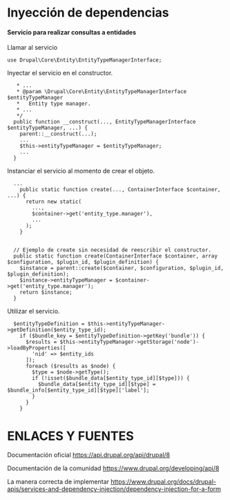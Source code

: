 Inyección de dependencias
========

#### Servicio para realizar consultas a entidades

Llamar al servicio
```
use Drupal\Core\Entity\EntityTypeManagerInterface;
```

Inyectar el servicio en el constructor.
```
   * ...
   * @param \Drupal\Core\Entity\EntityTypeManagerInterface $entityTypeManager
   *   Entity type manager.
   * ...
   */
  public function __construct(..., EntityTypeManagerInterface $entityTypeManager, ...) {
    parent::__construct(...);
    ...
    $this->entityTypeManager = $entityTypeManager;
    ...
  }
```

Instanciar el servicio al momento de crear el objeto.
```
  ...
    public static function create(..., ContainerInterface $container, ...) {
      return new static(
        ...,
        $container->get('entity_type.manager'),
        ...
      );
    }


  // Ejemplo de create sin necesidad de reescribir el constructor.
  public static function create(ContainerInterface $container, array $configuration, $plugin_id, $plugin_definition) {
    $instance = parent::create($container, $configuration, $plugin_id, $plugin_definition);
    $instance->entityTypeManager = $container->get('entity_type.manager');
    return $instance;
  }
```

Utilizar el servicio.
```
  $entityTypeDefinition = $this->entityTypeManager->getDefinition($entity_type_id);
    if ($bundle_key = $entityTypeDefinition->getKey('bundle')) {
      $results = $this->entityTypeManager->getStorage('node')->loadByProperties([
        'nid' => $entity_ids
      ]);
      foreach ($results as $node) {
        $type = $node->getType();
        if (!isset($bundle_data[$entity_type_id][$type])) {
          $bundle_data[$entity_type_id][$type] = $bundle_info[$entity_type_id][$type]['label'];
        }
      }
    }
```

ENLACES Y FUENTES
=================
Documentación oficial
https://api.drupal.org/api/drupal/8

Documentación de la comunidad
https://www.drupal.org/developing/api/8

La manera correcta de implementar
https://www.drupal.org/docs/drupal-apis/services-and-dependency-injection/dependency-injection-for-a-form